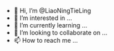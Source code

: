 - 👋 Hi, I’m @LiaoNingTieLing
- 👀 I’m interested in ...
- 🌱 I’m currently learning ...
- 💞️ I’m looking to collaborate on ...
- 📫 How to reach me ...

<!---
LiaoNingTieLing/LiaoNingTieLing is a ✨ special ✨ repository because its `README.md` (this file) appears on your GitHub profile.
You can click the Preview link to take a look at your changes.
--->
